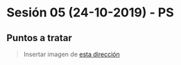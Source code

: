 # Sesión 05 (24-10-2019) - PS

## Puntos a tratar
> Insertar imagen de [esta dirección](https://www.sidweb.espol.edu.ec/courses/31909/pages/compiladores?module_item_id=946781)
